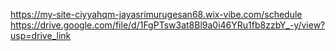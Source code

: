 https://my-site-ciyyahqm-jayasrimurugesan68.wix-vibe.com/schedule
https://drive.google.com/file/d/1FgPTsw3at8Bl9a0i46YRu1fb8zzbY_-y/view?usp=drive_link

